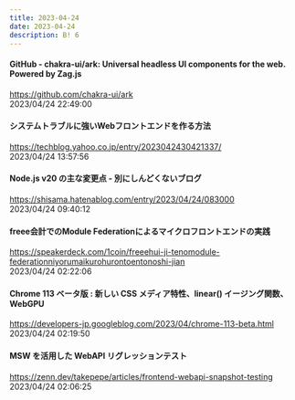 ```yaml
---
title: 2023-04-24
date: 2023-04-24
description: B! 6
---
```


#### GitHub - chakra-ui/ark: Universal headless UI components for the web. Powered by Zag.js
https://github.com/chakra-ui/ark<br>
2023/04/24 22:49:00<br>


#### システムトラブルに強いWebフロントエンドを作る方法
https://techblog.yahoo.co.jp/entry/2023042430421337/<br>
2023/04/24 13:57:56<br>


#### Node.js v20 の主な変更点 - 別にしんどくないブログ
https://shisama.hatenablog.com/entry/2023/04/24/083000<br>
2023/04/24 09:40:12<br>


#### freee会計でのModule Federationによるマイクロフロントエンドの実践
https://speakerdeck.com/1coin/freeehui-ji-tenomodule-federationniyorumaikurohurontoentonoshi-jian<br>
2023/04/24 02:22:06<br>


#### Chrome 113 ベータ版 : 新しい CSS メディア特性、linear() イージング関数、WebGPU
https://developers-jp.googleblog.com/2023/04/chrome-113-beta.html<br>
2023/04/24 02:19:50<br>


#### MSW を活用した WebAPI リグレッションテスト
https://zenn.dev/takepepe/articles/frontend-webapi-snapshot-testing<br>
2023/04/24 02:06:25<br>


